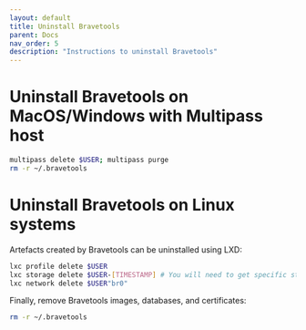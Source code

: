 ```yaml
---
layout: default
title: Uninstall Bravetools
parent: Docs
nav_order: 5
description: "Instructions to uninstall Bravetools"
---
```


# Uninstall Bravetools on MacOS/Windows with Multipass host

```bash
multipass delete $USER; multipass purge
rm -r ~/.bravetools
```

# Uninstall Bravetools on Linux systems
Artefacts created by Bravetools can be uninstalled using LXD:

```bash
lxc profile delete $USER
lxc storage delete $USER-[TIMESTAMP] # You will need to get specific storage name using lxc storage list
lxc network delete $USER"br0"
```

Finally, remove Bravetools images, databases, and certificates:

```bash
rm -r ~/.bravetools
```

